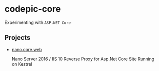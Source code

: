 
# codepic-core

Experimenting with `ASP.NET Core`

## Projects

- [nano.core.web](src/nano.core.web/README.md)

   Nano Server 2016 / IIS 10 Reverse Proxy for Asp.Net Core Site Running on Kestrel
